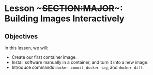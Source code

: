 <!SLIDE>
# Lesson ~~~SECTION:MAJOR~~~: Building Images Interactively

## Objectives

In this lesson, we will:

* Create our first container image.
* Install software manually in a container, and turn it
  into a new image.
* Introduce commands `docker commit`, `docker tag`, and `docker diff`.
